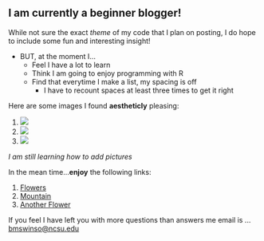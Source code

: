 ## I am currently a beginner blogger!

While not sure the exact *theme* of my code that I plan on posting, I do hope to include some fun and interesting insight!  
* BUT, at the moment I...  
    + Feel I have a lot to learn  
    + Think I am going to enjoy programming with R
    + Find that everytime I make a list, my spacing is off
        + I have to recount spaces at least three times to get it right

Here are some images I found **aestheticly** pleasing:  

1. ![](marek-piwnicki-2jXDeCH11l8-unsplash.png)  
2. ![](riccardo-chiarini-a4Swf9wzdKA-unsplash.png)  
3. ![](dan-russo-k6D1rYZQkok-unsplash.png)  

*I am still learning how to add pictures*

In the mean time...**enjoy** the following links:

1. [Flowers](https://unsplash.com/photos/a-bunch-of-flowers-that-are-next-to-each-other-lO4D6Isdtrk)
2. [Mountain](https://unsplash.com/photos/a-view-of-a-mountain-with-trees-in-the-foreground-dsg1et_zRYg)
3. [Another Flower](https://unsplash.com/photos/a-pink-flower-in-the-middle-of-a-road-BqjfbCAqIUM)

If you feel I have left you with more questions than answers me email is ... <bmswinso@ncsu.edu>
